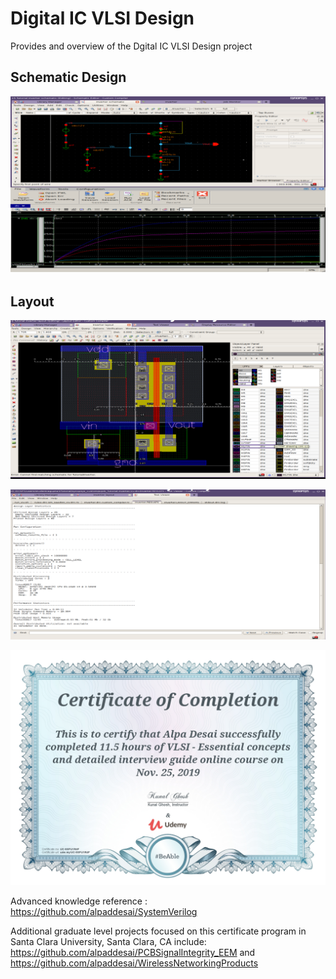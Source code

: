 # Digital IC VLSI Design

Provides and overview of the Dgital IC VLSI Design project 

## Schematic Design
![image](SchematicDesign.png)

## Layout
![image](VLSILayout.png)

![image](Output.png)

![image](VLSI_Design_Certification.jpg)

Advanced knowledge reference : https://github.com/alpaddesai/SystemVerilog

Additional graduate level projects focused on this certificate program in Santa Clara University, Santa Clara, CA include: https://github.com/alpaddesai/PCBSignalIntegrity_EEM  and https://github.com/alpaddesai/WirelessNetworkingProducts


